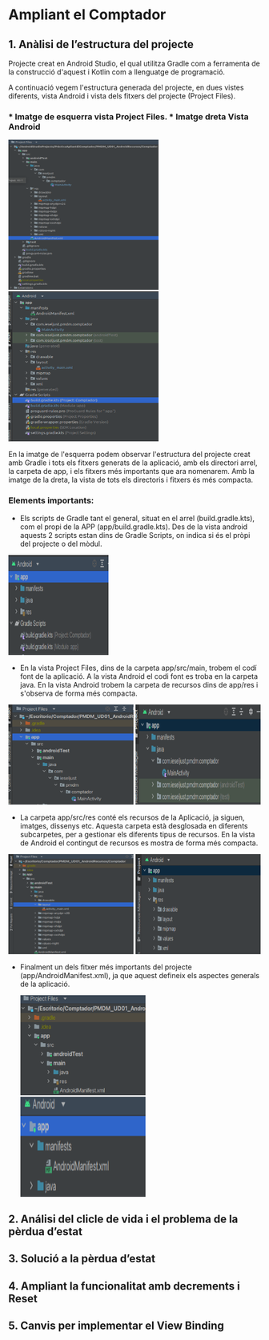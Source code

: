 # Ampliant el Comptador

## 1. Anàlisi de l’estructura del projecte
Projecte creat en Android Studio, el qual utilitza Gradle com a ferramenta de la construcció d'aquest i Kotlin com a llenguatge de programació.

A continuació vegem l'estructura generada del projecte, en dues vistes diferents, vista Android i vista dels fitxers del projecte (Project Files).
### * Imatge de esquerra vista Project Files.  * Imatge dreta Vista Android 
<img src="images/VistaProject.png" width="300" height="300">    <img src="images/VistaAndroid.png" width="300" height="300">

En la imatge de l'esquerra podem observar l'estructura del projecte creat amb Gradle i tots els fitxers generats de la aplicació, amb els directori arrel, la carpeta de app, i els fitxers més importants que ara nomenarem. Amb la imatge de la dreta, la vista de tots els directoris i fitxers és més compacta.

### Elements importants:
* Els scripts de Gradle tant el general, situat en el arrel (build.gradle.kts), com el propi de la APP (app/build.gradle.kts). Des de la vista android aquests 2 scripts estan dins de Gradle Scripts, on indica si és el pròpi del projecte o del mòdul.

<img src="images/script.png" width="200" height="200">

* En la vista Project Files, dins de la carpeta app/src/main, trobem el codí font de la aplicació. A la vista Android el codi font es troba en la carpeta java. En la vista Android trobem la carpeta de recursos dins de app/res i s'observa de forma més compacta.
  
<img src="images/CodiP.png" width="250" height="200"> <img src="images/codiA.png" width="250" height="200">

* La carpeta app/src/res conté els recursos de la Aplicació, ja siguen, imatges, dissenys etc. Aquesta carpeta està desglosada en diferents subcarpetes, per a gestionar els diferents tipus de recursos. En la vista de Android el contingut de recursos es mostra de forma més compacta.
  
<img src="images/resP.png" width="250" height="200"> <img src="images/resA.png" width="250" height="200">

* Finalment un dels fitxer més importants del projecte (app/AndroidManifest.xml), ja que aquest defineix els aspectes generals de la aplicació.

  <img src="images/manP.png" width="250" height="200"> <img src="images/manA.png" width="250" height="200">
  
## 2. Análisi del clicle de vida i el problema de la pèrdua d’estat
## 3. Solució a la pèrdua d’estat
## 4. Ampliant la funcionalitat amb decrements i Reset
## 5. Canvis per implementar el View Binding
